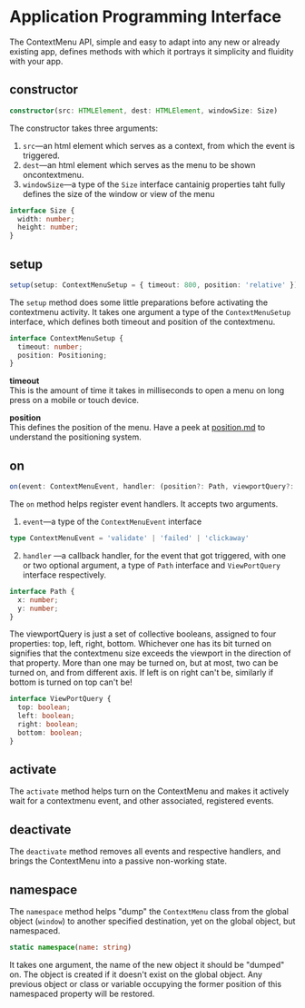 # Application Programming Interface

The ContextMenu API, simple and easy to adapt into any new or already existing app, defines methods with which it portrays it simplicity and fluidity with your app.

## constructor

```ts
constructor(src: HTMLElement, dest: HTMLElement, windowSize: Size)
```
The constructor takes three arguments:

  1. `src`&mdash;an html element which serves as a context, from which the event is triggered.
  2. `dest`&mdash;an html element which serves as the menu to be shown oncontextmenu.
  3. `windowSize`&mdash;a type of the `Size` interface cantainig properties taht fully defines the size of the window or view of the menu
  ```ts
  interface Size {
    width: number;
    height: number;
  }
  ```

## setup

```ts
setup(setup: ContextMenuSetup = { timeout: 800, position: 'relative' })
```

The `setup` method does some little preparations before activating the contextmenu activity. It takes one argument a type of the `ContextMenuSetup` interface, which defines both timeout and position of the contextmenu.

```ts
interface ContextMenuSetup {
  timeout: number;
  position: Positioning;
}
```

**timeout**  
This is the amount of time it takes in milliseconds to open a menu on long press on a mobile or touch device.

**position**  
This defines the position of the menu. Have a peek at [position.md](position.md) to understand the positioning system.

## on

```ts
on(event: ContextMenuEvent, handler: (position?: Path, viewportQuery?: ViewPortQuery) => void): this
```

The `on` method helps register event handlers. It accepts two arguments.

  1. `event`&mdash;a type of the `ContextMenuEvent` interface
  ```ts
  type ContextMenuEvent = 'validate' | 'failed' | 'clickaway'
  ```
  2. `handler` &mdash;a callback handler, for the event that got triggered, with one or two optional argument, a type of `Path` interface and `ViewPortQuery` interface respectively.
  ```ts
  interface Path {
    x: number;
    y: number;
  }
  ```
  The viewportQuery is just a set of collective booleans, assigned to four properties: top, left, right, bottom. Whichever one has its bit turned on signifies that the contextmenu size exceeds the viewport in the direction of that property. More than one may be turned on, but at most, two can be turned on, and from different axis. If left is on right can't be, similarly if bottom is turned on top can't be!
  ```ts
  interface ViewPortQuery {
    top: boolean;
    left: boolean;
    right: boolean;
    bottom: boolean;
  }
  ```

## activate

The `activate` method helps turn on the ContextMenu and makes it actively wait for a contextmenu event, and other associated, registered events.

## deactivate

The `deactivate` method removes all events and respective handlers, and brings the ContextMenu into a passive non-working state.

## namespace

The `namespace` method helps "dump" the `ContextMenu` class from the global object (`window`) to another specified destination, yet on the global object, but namespaced.

```ts
static namespace(name: string)
```

It takes one argument, the name of the new object it should be "dumped" on. The object is created if it doesn't exist on the global object. Any previous object or class or variable occupying the former position of this namespaced property will be restored.
